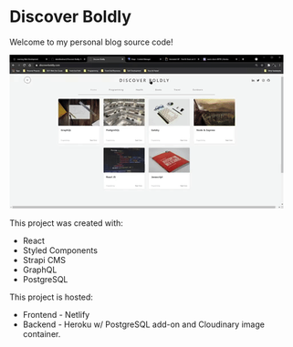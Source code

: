 # Discover Boldly

Welcome to my personal blog source code!

![Project Screenshot](/src/assets/discoverboldly.gif)

This project was created with:
* React
* Styled Components
* Strapi CMS
* GraphQL
* PostgreSQL

This project is hosted:
* Frontend - Netlify
* Backend - Heroku w/ PostgreSQL add-on and Cloudinary image container.
